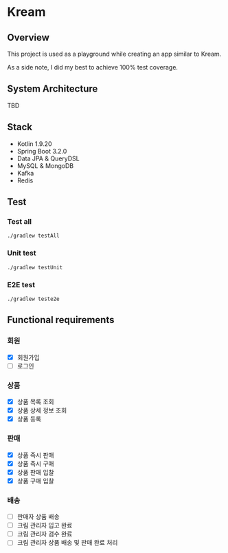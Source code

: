 # Kream

## Overview
This project is used as a playground while creating an app similar to Kream.

As a side note, I did my best to achieve 100% test coverage.

## System Architecture
TBD

## Stack
- Kotlin 1.9.20
- Spring Boot 3.2.0
- Data JPA & QueryDSL
- MySQL & MongoDB
- Kafka
- Redis

## Test

### Test all

`./gradlew testAll`

### Unit test

`./gradlew testUnit`

### E2E test

`./gradlew teste2e`

## Functional requirements

### 회원
- [x] 회원가입
- [ ] 로그인

### 상품
- [x] 상품 목록 조회
- [x] 상품 상세 정보 조회
- [x] 상품 등록

### 판매
- [x] 상품 즉시 판매
- [x] 상품 즉시 구매
- [x] 상품 판매 입찰
- [x] 상품 구매 입찰

### 배송
- [ ] 판매자 상품 배송
- [ ] 크림 관리자 입고 완료
- [ ] 크림 관리자 검수 완료
- [ ] 크림 관리자 상품 배송 및 판매 완료 처리
